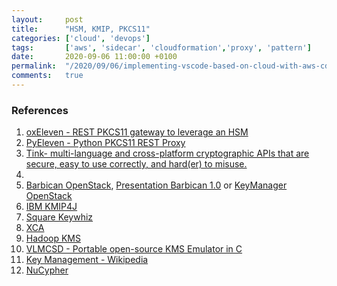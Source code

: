 ```yaml
---
layout:     post
title:      "HSM, KMIP, PKCS11"
categories: ['cloud', 'devops'] 
tags:       ['aws', 'sidecar', 'cloudformation','proxy', 'pattern']
date:       2020-09-06 11:00:00 +0100
permalink:  "/2020/09/06/implementing-vscode-based-on-cloud-with-aws-cdk"
comments:   true
---
```


### References

1. [oxEleven - REST PKCS11 gateway to leverage an HSM](https://github.com/GluuFederation/oxEleven)
2. [PyEleven - Python PKCS11 REST Proxy](https://github.com/IdentityPython/pyeleven)
3. [Tink- multi-language and cross-platform cryptographic APIs that are secure, easy to use correctly, and hard(er) to misuse.](https://github.com/google/tink)
4. [](https://github.com/ThalesGroup/pycryptoki)
5. [Barbican OpenStack](https://github.com/openstack/barbican), [Presentation Barbican 1.0](https://speakerdeck.com/jraim/barbican-1-dot-0) or [KeyManager OpenStack](https://wiki.openstack.org/wiki/KeyManager)
6. [IBM KMIP4J](https://www.ibm.com/developerworks/library/se-kmip4j/)
7. [Square Keywhiz](https://square.github.io/keywhiz/)
8. [XCA](https://hohnstaedt.de/xca/)
9. [Hadoop KMS](https://hadoop.apache.org/docs/current/hadoop-kms/index.html)
10. [VLMCSD - Portable open-source KMS Emulator in C](https://github.com/kkkgo/vlmcsd)
11. [Key Management - Wikipedia](https://en.wikipedia.org/wiki/Key_management)
12. [NuCypher](https://www.nucypher.com/)
